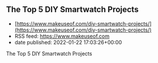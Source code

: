 ## The Top 5 DIY Smartwatch Projects
 - [https://www.makeuseof.com/diy-smartwatch-projects/](https://www.makeuseof.com/diy-smartwatch-projects/)
 - RSS feed: https://www.makeuseof.com
 - date published: 2022-01-22 17:03:26+00:00

The Top 5 DIY Smartwatch Projects

